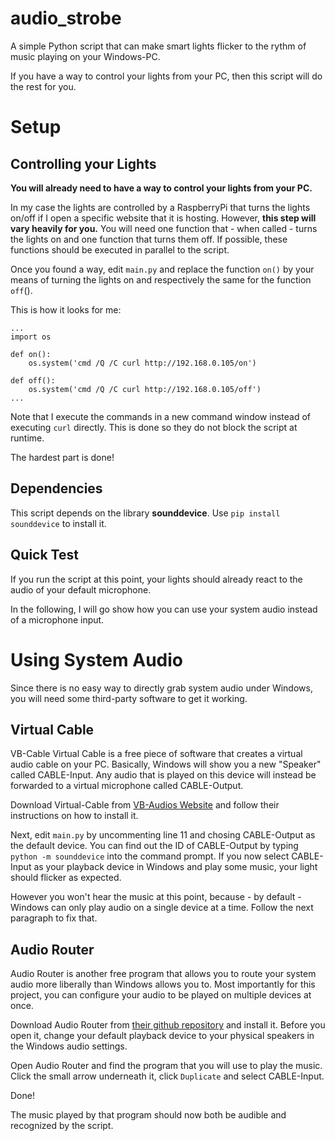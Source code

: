 # audio_strobe
A simple Python script that can make smart lights flicker to the rythm of music playing on your Windows-PC.

If you have a way to control your lights from your PC, then this script will do the rest for you.

# Setup
## Controlling your Lights
**You will already need to have a way to control your lights from your PC.**

In my case the lights are controlled by a RaspberryPi that turns the lights on/off if I open a specific website that it is hosting.
However, **this step will vary heavily for you.**
You will need one function that - when called - turns the lights on and one function that turns them off. If possible, these functions should be executed in parallel to the script.

Once you found a way, edit `main.py` and replace the function `on()` by your means of turning the lights on and respectively the same for the function `off`().

This is how it looks for me:
```
...
import os

def on():
    os.system('cmd /Q /C curl http://192.168.0.105/on')
	
def off():
    os.system('cmd /Q /C curl http://192.168.0.105/off')
...
```

Note that I execute the commands in a new command window instead of executing `curl` directly. This is done so they do not block the script at runtime.

The hardest part is done!

## Dependencies
This script depends on the library **sounddevice**. Use `pip install sounddevice` to install it.

## Quick Test
If you run the script at this point, your lights should already react to the audio of your default microphone.

In the following, I will go show how you can use your system audio instead of a microphone input.

# Using System Audio
Since there is no easy way to directly grab system audio under Windows, you will need some third-party software to get it working.
## Virtual Cable
VB-Cable Virtual Cable is a free piece of software that creates a virtual audio cable on your PC.
Basically, Windows will show you a new "Speaker" called CABLE-Input. Any audio that is played on this device will instead be forwarded to a virtual microphone called CABLE-Output.

Download Virtual-Cable from [VB-Audios Website](https://www.vb-audio.com/Cable/index.htm) and follow their instructions on how to install it.

Next, edit `main.py` by uncommenting line 11 and chosing CABLE-Output as the default device. You can find out the ID of CABLE-Output by typing `python -m sounddevice` into the command prompt.
If you now select CABLE-Input as your playback device in Windows and play some music, your light should flicker as expected.

However you won't hear the music at this point, because - by default - Windows can only play audio on a single device at a time. Follow the next paragraph to fix that.

## Audio Router
Audio Router is another free program that allows you to route your system audio more liberally than Windows allows you to.
Most importantly for this project, you can configure your audio to be played on multiple devices at once.

Download Audio Router from [their github repository](https://github.com/audiorouterdev/audio-router/releases) and install it. Before you open it, change your default playback device to your physical speakers in the Windows audio settings.

Open Audio Router and find the program that you will use to play the music. Click the small arrow underneath it, click `Duplicate` and select CABLE-Input.

Done!

The music played by that program should now both be audible and recognized by the script.




